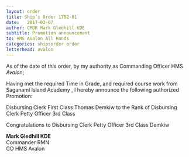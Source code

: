 ```yaml
---
layout: order
title: Ship’s Order 1702-01
date:   2017-02-07
author: CMDR Mark Gledhill KDE
subtitle: Promotion announcement
to: HMS Avalon All Hands
categories: shipsorder order
letterhead: avalon
---
```


As of the date of this order, by my authority as
Commanding Officer HMS *Avalon*;

Having met the required Time in Grade, and required
course work from Saganami Island Academy , I hereby
announce the following authorized Promotion:

 

Disbursing Clerk First Class Thomas Demkiw to the Rank of Disbursing Clerk Petty Officer 3rd Class

Congratulations to Disbursing Clerk Petty Officer 3rd Class Demkiw

**Mark Gledhill KDE**  
Commander RMN  
CO HMS Avalon  